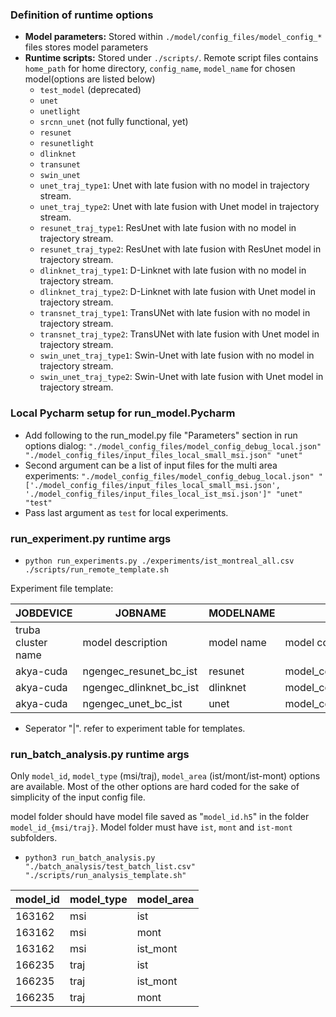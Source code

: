 ### Definition of runtime options

- **Model parameters:** Stored within ```./model/config_files/model_config_*``` files stores model parameters
- **Runtime scripts:** Stored under ```./scripts/```. Remote script files contains ```home_path``` for home directory, ```config_name```, ```model_name``` for chosen model(options are listed below)
  - ```test_model``` (deprecated)
  - ```unet```
  - ```unetlight```
  - ```srcnn_unet``` (not fully functional, yet)
  - ```resunet```
  - ```resunetlight```
  - ```dlinknet```
  - ```transunet```
  - ```swin_unet```
  - ```unet_traj_type1```: Unet with late fusion with no model in trajectory stream.
  - ```unet_traj_type2```: Unet with late fusion with Unet model in trajectory stream.
  - ```resunet_traj_type1```: ResUnet with late fusion with no model in trajectory stream.
  - ```resunet_traj_type2```: ResUnet with late fusion with ResUnet model in trajectory stream.
  - ```dlinknet_traj_type1```: D-Linknet with late fusion with no model in trajectory stream.
  - ```dlinknet_traj_type2```: D-Linknet with late fusion with Unet model in trajectory stream.
  - ```transnet_traj_type1```: TransUNet with late fusion with no model in trajectory stream.
  - ```transnet_traj_type2```: TransUNet with late fusion with Unet model in trajectory stream.
  - ```swin_unet_traj_type1```: Swin-Unet with late fusion with no model in trajectory stream.
  - ```swin_unet_traj_type2```: Swin-Unet with late fusion with Unet model in trajectory stream.
  
### Local Pycharm setup for run_model.Pycharm
- Add following to the run_model.py file "Parameters" section in run options dialog: ```"./model_config_files/model_config_debug_local.json" "./model_config_files/input_files_local_small_msi.json" "unet"```
- Second argument can be a list of input files for the multi area experiments: ```"./model_config_files/model_config_debug_local.json" "['./model_config_files/input_files_local_small_msi.json', './model_config_files/input_files_local_ist_msi.json']" "unet" "test"```
- Pass last argument as ```test``` for local experiments.

### run_experiment.py runtime args
- ```python run_experiments.py ./experiments/ist_montreal_all.csv ./scripts/run_remote_template.sh```

Experiment file template:

JOBDEVICE| JOBNAME          | MODELNAME  | MODELCONFIG                       | MODELINPUTS                                                                                 
---|------------------|------------|-----------------------------------|---------------------------------------------------------------------------------------------|
truba cluster name| model description| model name | model config file to be used      | model input file path list. multiple paths work if there is more than one work area.        |
akya-cuda| ngengec_resunet_bc_ist | resunet    | model_config_remote_bc.json       | ['/truba/home/ngengec/sentinel_traj_nn/model_config_files/input_files_remote_ist_msi.json'] 
akya-cuda| ngengec_dlinknet_bc_ist | dlinknet   | model_config_remote_bc_dlink.json | ['/truba/home/ngengec/sentinel_traj_nn/model_config_files/input_files_remote_ist_msijson']  
akya-cuda| ngengec_unet_bc_ist | unet       | model_config_remote_bc.json       | ['/truba/home/ngengec/sentinel_traj_nn/model_config_files/input_files_remote_ist_msi.json'] 

* Seperator "|". refer to experiment table for templates.


### run_batch_analysis.py runtime args
Only `model_id`, `model_type` (msi/traj), `model_area` (ist/mont/ist-mont) options are available. Most of the other options are hard coded for the sake of simplicity of the input config file.

model folder should have model file saved as "`model_id.h5`" in the folder `model_id_{msi/traj}`. Model folder must have `ist`, `mont` and `ist-mont` subfolders.
- ```python3 run_batch_analysis.py "./batch_analysis/test_batch_list.csv" "./scripts/run_analysis_template.sh"```

model_id| model_type |model_area
---|------------|---
163162| msi        |ist
163162| msi        |mont
163162|msi|ist_mont
166235|traj|ist
166235|traj|ist_mont
166235|traj|mont
